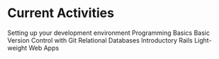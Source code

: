 # Current Activities

Setting up your development environment
Programming Basics
Basic Version Control with Git
Relational Databases
Introductory Rails
Light-weight Web Apps